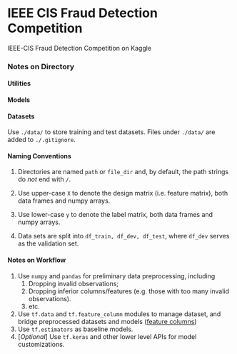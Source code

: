 # IEEE CIS Fraud Detection Competition

IEEE-CIS Fraud Detection Competition on Kaggle

### Notes on Directory
#### Utilities

#### Models

#### Datasets

Use `./data/` to store training and test datasets. Files under `./data/` are added to `./.gitignore`.

#### Naming Conventions

1. Directories are named `path` or `file_dir` and, by default, the path strings do *not* end with `/`.

2. Use upper-case `X` to denote the design matrix (i.e. feature matrix), both data frames and numpy arrays.

3. Use lower-case `y` to denote the label matrix, both data frames and numpy arrays.
4. Data sets are split into `df_train, df_dev, df_test`, where `df_dev` serves as the validation set.

#### Notes on Workflow

1. Use `numpy` and `pandas` for preliminary data preprocessing, including
   1. Dropping invalid observations;
   2. Dropping inferior columns/features (e.g. those with too many invalid observations).
   3. etc.
2. Use `tf.data` and `tf.feature_column` modules to manage dataset, and bridge preprocessed datasets and models ([feature columns](https://www.tensorflow.org/guide/feature_columns))
3. Use `tf.estimators` as baseline models.
4. [*Optional*] Use `tf.keras` and other lower level APIs for model customizations.